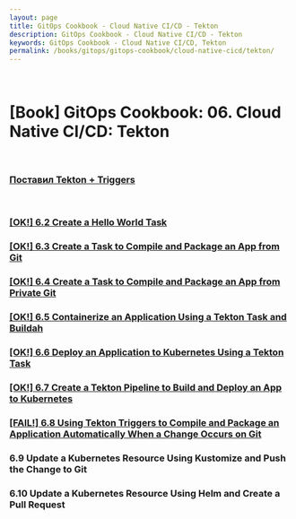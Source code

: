 ```yaml
---
layout: page
title: GitOps Cookbook - Cloud Native CI/CD - Tekton
description: GitOps Cookbook - Cloud Native CI/CD - Tekton
keywords: GitOps Cookbook - Cloud Native CI/CD, Tekton
permalink: /books/gitops/gitops-cookbook/cloud-native-cicd/tekton/
---
```


<br/>

# [Book] GitOps Cookbook: 06. Cloud Native CI/CD: Tekton

<br/>

### [Поставил Tekton + Triggers](/tools/containers/kubernetes/tools/ci-cd/tekton/)

<br/>

### [[OK!] 6.2 Create a Hello World Task](/books/gitops/gitops-cookbook/cloud-native-cicd/tekton/create-a-hello-world-task/)

### [[OK!] 6.3 Create a Task to Compile and Package an App from Git](/books/gitops/gitops-cookbook/cloud-native-cicd/tekton/create-a-task-to-compile-and-package-an-app-from-git/)

### [[OK!] 6.4 Create a Task to Compile and Package an App from Private Git](/books/gitops/gitops-cookbook/cloud-native-cicd/tekton/create-a-task-to-compile-and-package-an-app-from-private-git/)

### [[OK!] 6.5 Containerize an Application Using a Tekton Task and Buildah](/books/gitops/gitops-cookbook/cloud-native-cicd/tekton/containerize-an-application-using-a-tekton-task-and-buildah/)

### [[OK!] 6.6 Deploy an Application to Kubernetes Using a Tekton Task](/books/gitops/gitops-cookbook/cloud-native-cicd/tekton/deploy-an-application-to-kubernetes-using-a-tekton-task/)

### [[OK!] 6.7 Create a Tekton Pipeline to Build and Deploy an App to Kubernetes](/books/gitops/gitops-cookbook/cloud-native-cicd/tekton/create-a-tekton-pipeline-to-build-and-deploy-an-app-to-kubernetes/)

### [[FAIL!] 6.8 Using Tekton Triggers to Compile and Package an Application Automatically When a Change Occurs on Git](/books/gitops/gitops-cookbook/cloud-native-cicd/tekton/using-tekton-triggers-to-compile-and-package-an-application-automatically-when-a-change-occurs-on-git/)

### 6.9 Update a Kubernetes Resource Using Kustomize and Push the Change to Git

### 6.10 Update a Kubernetes Resource Using Helm and Create a Pull Request
